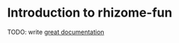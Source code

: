 # Introduction to rhizome-fun

TODO: write [great documentation](http://jacobian.org/writing/great-documentation/what-to-write/)
